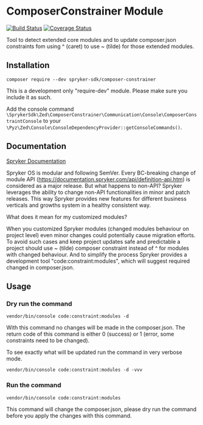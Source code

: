 # ComposerConstrainer Module
[![Build Status](https://travis-ci.org/spryker-sdk/composer-constrainer.svg)](https://travis-ci.org/spryker-sdk/composer-constrainer)
[![Coverage Status](https://coveralls.io/repos/github/spryker-sdk/composer-constrainer/badge.svg)](https://coveralls.io/github/spryker-sdk/composer-constrainer)

Tool to detect extended core modules and to update composer.json constraints fom using ^ (caret) to use ~ (tilde) for those extended modules. 

## Installation

```
composer require --dev spryker-sdk/composer-constrainer
```

This is a development only "require-dev" module. Please make sure you include it as such.

Add the console command `\SprykerSdk\Zed\ComposerConstrainer\Communication\Console\ComposerConstraintConsole` to your `\Pyz\Zed\Console\ConsoleDependencyProvider::getConsoleCommands()`.

## Documentation

[Spryker Documentation](https://academy.spryker.com/developing_with_spryker/module_guide/modules.html)

Spryker OS is modular and following SemVer. Every BC-breaking change of module API (https://documentation.spryker.com/api/definition-api.htm) is considered as a major release. But what happens to non-API? Spryker leverages the ability to change non-API functionalities in minor and patch releases. This way Spryker provides new features for different business verticals and growths system in a healthy consistent way.

What does it mean for my customized modules?

When you customized Spryker modules (changed modules behaviour on project level) even minor changes could potentially cause migration efforts. To avoid such cases and keep project updates safe and predictable a project should use ~ (tilde) composer constraint instead of ^ for modules with changed behaviour. And to simplify the process Spryker provides a development tool "code:constraint:modules", which will suggest required changed in composer.json. 

## Usage

### Dry run the command 

`vendor/bin/console code:constraint:modules -d`

With this command no changes will be made in the composer.json. The return code of this command is either 0 (success) or 1 (error, some constraints need to be changed).

To see exactly what will be updated run the command in very verbose mode.

`vendor/bin/console code:constraint:modules -d -vvv` 


### Run the command

`vendor/bin/console code:constraint:modules`

This command will change the composer.json, please dry run the command before you apply the changes with this command.

